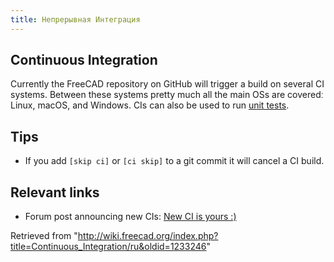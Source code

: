 ```yaml
---
title: Непрерывная Интеграция
---
```

## Continuous Integration

Currently the FreeCAD repository on GitHub will trigger a build on several CI systems. Between these systems pretty much all the main OSs are coveredː Linux, macOS, and Windows. CIs can also be used to run [unit tests](/Testing "Testing").

## Tips

* If you add `[skip ci]` or `[ci skip]` to a git commit it will cancel a CI build.

## Relevant links

* Forum post announcing new CIs: [New CI is yours :)](https://forum.freecad.org/viewtopic.php?p=657956)

Retrieved from "<http://wiki.freecad.org/index.php?title=Continuous_Integration/ru&oldid=1233246>"